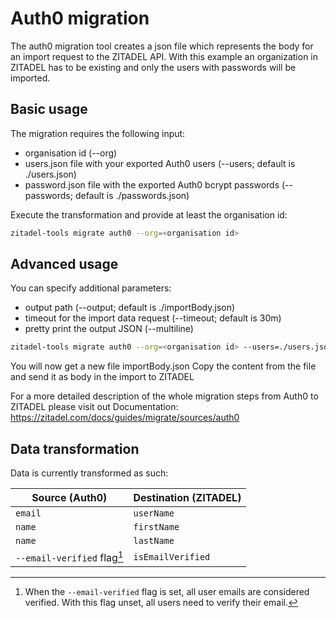 # Auth0 migration

The auth0 migration tool creates a json file which represents the body for an import request to the ZITADEL API.
With this example an organization in ZITADEL has to be existing and only the users with passwords will be imported.

## Basic usage

The migration requires the following input:
 - organisation id (--org)
 - users.json file with your exported Auth0 users (--users; default is ./users.json)
 - password.json file with the exported Auth0 bcrypt passwords (--passwords; default is ./passwords.json)

Execute the transformation and provide at least the organisation id:
```bash
zitadel-tools migrate auth0 --org=<organisation id>
```

## Advanced usage

You can specify additional parameters:
 - output path (--output; default is ./importBody.json)
 - timeout for the import data request (--timeout; default is 30m)
 - pretty print the output JSON (--multiline)

```bash
zitadel-tools migrate auth0 --org=<organisation id> --users=./users.json --passwords=./passwords.json --output=./importBody.json --timeout=1h --multiline
```

You will now get a new file importBody.json
Copy the content from the file and send it as body in the import to ZITADEL

For a more detailed description of the whole migration steps from Auth0 to ZITADEL please visit out Documentation:
https://zitadel.com/docs/guides/migrate/sources/auth0

## Data transformation

Data is currently transformed as such:

<!-- TODO: https://github.com/zitadel/zitadel-tools/issues/99 -->


| Source (Auth0)              | Destination (ZITADEL) |
| --------------------------- | --------------------- |
| `email`                     | `userName`            |
| `name`                      | `firstName`           |
| `name`                      | `lastName`            |
| `--email-verified` flag[^1] | `isEmailVerified`     |

[^1]: When the `--email-verified` flag is set, all user emails are considered verified. With this flag unset, all users need to verify their email.
